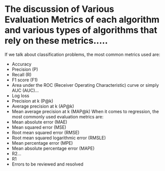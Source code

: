 # The discussion of Various Evaluation Metrics of each algorithm and various types of algorithms that rely on these metrics.....

If we talk about classification problems, the most common metrics used are:
- Accuracy
- Precision (P)
- Recall (R)
- F1 score (F1)
- Area under the ROC (Receiver Operating Characteristic) curve or simply
AUC (AUC)...
- Log loss
- Precision at k (P@k)
- Average precision at k (AP@k)
- Mean average precision at k (MAP@k)
When it comes to regression, the most commonly used evaluation metrics are:
- Mean absolute error (MAE)
- Mean squared error (MSE)
- Root mean squared error (RMSE)
- Root mean squared logarithmic error (RMSLE)
- Mean percentage error (MPE)
- Mean absolute percentage error (MAPE)
- R2...
- R1
- Errors to be reviewed and resolved 